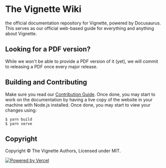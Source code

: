 # The Vignette Wiki

the official documentation repository for Vignette, powered by Docusaurus. This serves as our official web-based guide for everything and anything about Vignette.

## Looking for a PDF version?

While we won't be able to provide a PDF version of it (yet), we will commit to releasing a PDF once every major release.

## Building and Contributing

Make sure you read our [Contribution Guide](https://github.com/vignetteapp/docs/blob/master/CONTRIBUTING.md). Once done, you may start to work on the documentation 
by having a live copy of the website in your machine with Node.js installed. Once done, you may start to view your changes using:

```
$ yarn build
$ yarn serve
```
## Copyright

Copyright &copy; The Vignette Authors, Licensed under MIT.

   <a href="https://vercel.com/?utm_source=vignette&utm_campaign=oss" target="_blank" rel="noreferrer noopener" aria-label="Powered by Vercel">
      <img src="https://www.datocms-assets.com/31049/1618983297-powered-by-vercel.svg" alt="Powered by Vercel" />
   </a>
